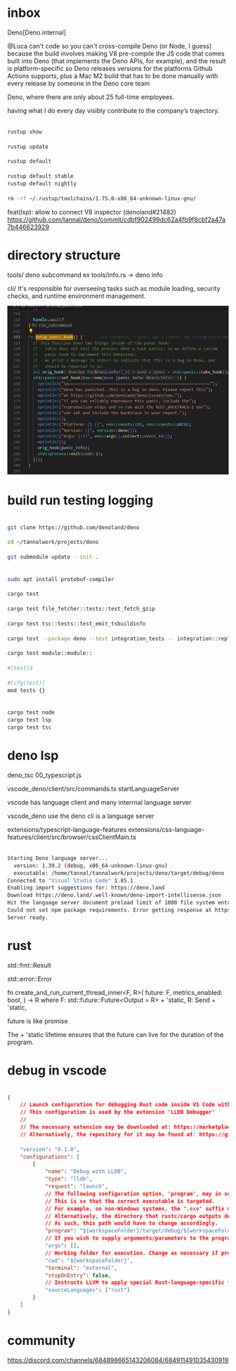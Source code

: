 # inbox

Deno[Deno.internal]

@Luca can't code so you can't cross-compile Deno (or Node, I guess) because the build involves making V8 pre-compile the JS code that comes built into Deno (that implements the Deno APIs, for example), and the result is platform-specific
so Deno releases versions for the platforms Github Actions supports, plus a Mac M2 build that has to be done manually with every release by someone in the Deno core team

Deno, where there are only about 25 full-time employees.

having what I do every day visibly contribute to the company’s trajectory.


```bash

rustup show

rustup update

rustup default

rustup default stable
rustup default nightly

rm -rf ~/.rustup/toolchains/1.75.0-x86_64-unknown-linux-gnu/

```


feat(lsp): allow to connect V8 inspector (denoland#21482)
https://github.com/tannal/deno/commit/cdbf902499dc62a4fb9f8cbf2a47a7b446623929



# directory structure

tools/ deno subcommand ex tools/info.rs -> deno info

cli/ It's responsible for overseeing tasks such as module loading, security checks, and runtime environment management.

![Alt text](image-3.png)

# build run testing logging

```bash

git clone https://github.com/denoland/deno

cd ~/tannalwork/projects/deno

git submodule update --init .


sudo apt install protobuf-compiler

cargo test

cargo test file_fetcher::tests::test_fetch_gzip

cargo test tsc::tests::test_emit_tsbuildinfo

cargo test --package deno --test integration_tests -- integration::repl::console_log --exact --nocapture

cargo test module::module::

#[test]d

#[cfg(test)]
mod tests {}


cargo test node
cargo test lsp
cargo test tsc

```
# deno lsp

deno_tsc 00_typescript.js

vscode_deno/client/src/commands.ts startLanguageServer

vscode has language client and many interrnal language server

vscode_deno use the deno cli is a language server


extensions/typescript-language-features
extensions/css-language-features/client/src/browser/cssClientMain.ts



```bash

Starting Deno language server...
  version: 1.39.2 (debug, x86_64-unknown-linux-gnu)
  executable: /home/tannal/tannalwork/projects/deno/target/debug/deno
Connected to "Visual Studio Code" 1.85.1
Enabling import suggestions for: https://deno.land
Download https://deno.land/.well-known/deno-import-intellisense.json
Hit the language server document preload limit of 1000 file system entries. You may want to use the "deno.enablePaths" configuration setting to only have Deno partially enable a workspace or increase the limit via "deno.documentPreloadLimit". In cases where Deno ends up using too much memory, you may want to lower the limit.
Could not set npm package requirements. Error getting response at https://registry.npmjs.org/@types/node for package "@types/node": An npm specifier not found in cache: "@types/node", --cached-only is specified.
Server ready.

```



# rust

std::fmt::Result

std::error::Error

fn create_and_run_current_thread_inner<F, R>(
  future: F,
  metrics_enabled: bool,
) -> R
where
  F: std::future::Future<Output = R> + 'static,
  R: Send + 'static,

future is like promise

The + 'static lifetime ensures that the future can live for the duration of the program.


# debug in vscode


```json

{
    // Launch configuration for debugging Rust code inside VS Code with LLDB
    // This configuration is used by the extension 'LLDB Debugger'
    // 
    // The necessary extension may be downloaded at: https://marketplace.visualstudio.com/items?itemName=vadimcn.vscode-lldb
    // Alternatively, the repository for it may be found at: https://github.com/vadimcn/vscode-lldb.git
    
    "version": "0.1.0",
    "configurations": [
        {
            "name": "Debug with LLDB",
            "type": "lldb",
            "request": "launch",
            // The following configuration option, 'program', may in some cases need to be modified. 
            // This is so that the correct executable is targeted.
            // For example, on non-Windows systems, the ".exe" suffix must be removed. 
            // Alternatively, the directory that rustc/cargo outputs debug builds may change in future
            // As such, this path would have to change accordingly.
            "program": "${workspaceFolder}/target/debug/${workspaceFolderBasename}.exe",
            // If you wish to supply arguments/parameters to the program, supply them below:
            "args": [],
            // Working folder for execution. Change as necessary if program requires a different value:
            "cwd": "${workspaceFolder}",
            "terminal": "external",
            "stopOnEntry": false,
            // Instructs LLVM to apply special Rust-language-specific functionality to its analysis:
            "sourceLanguages": ["rust"]
        }
    ]
}

```



# community

https://discord.com/channels/684898665143206084/684911491035430919